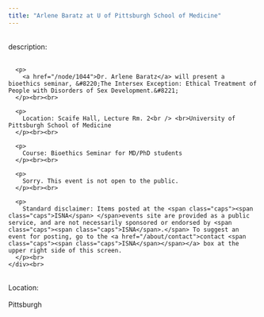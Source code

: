 ```yaml
---
title: "Arlene Baratz at U of Pittsburgh School of Medicine"
---
```


<div class="flexinode-body flexinode-2">
  <div class="flexinode-textarea-1">
    <div class="form-item">
      <br> <label>description:</label><br /> <br> 
      
      <p>
        <a href="/node/1044">Dr. Arlene Baratz</a> will present a bioethics seminar, &#8220;The Intersex Exception: Ethical Treatment of People with Disorders of Sex Development.&#8221;
      </p><br><br>
      
      <p>
        Location: Scaife Hall, Lecture Rm. 2<br /> <br>University of Pittsburgh School of Medicine
      </p><br><br>
      
      <p>
        Course: Bioethics Seminar for MD/PhD students
      </p><br><br>
      
      <p>
        Sorry. This event is not open to the public.
      </p><br><br>
      
      <p>
        Standard disclaimer: Items posted at the <span class="caps"><span class="caps">ISNA</span> </span>events site are provided as a public service, and are not necessarily sponsored or endorsed by <span class="caps"><span class="caps">ISNA</span>.</span> To suggest an event for posting, go to the <a href="/about/contact">contact <span class="caps"><span class="caps">ISNA</span></span></a> box at the upper right side of this screen.
      </p><br>
    </div><br>
  </div>
  
  <div class="flexinode-textfield-2">
    <div class="form-item">
      <br> <label>Location:</label><br /> <br> Pittsburgh<br>
    </div><br>
  </div>
</div>